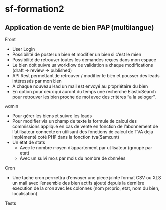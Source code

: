 # sf-formation2


## Application de vente de bien PAP (multilangue) 

Front 
 - User Login
 - Possibilité de poster un bien et modifier un bien si c’est le mien
 - Possibilité de retrouver toutes les demandes reçues dans mon espace
 - Le bien doit suivre un workflow de validation a chaque modifications (draft -> review -> published)
 - API Rest permettant de retrouver / modifier le bien et pousser des leads intéressés par mon bien
 - A chaque nouveau lead un mail est envoyé au propriétaire du bien
 - En option pour ceux qui auront du temps une recherche ElasticSearch pour retrouver les bien proche de moi avec des critères “a la seloger”.

Admin 
 - Pour gérer les biens et suivre les leads
 - Pour modifier via un champ de texte la formule de calcul des commissions appliqué en cas de vente en fonction de l’abonnement de l’utilisateur connecté en utilisant des fonctions de calcul de TVA deja implémenté coté PHP dans la fonction tva($amount)
 - Un état de stats 
    - Avec le nombre moyen d’appartement par utilisateur (groupé par etat)
    - Avec un suivi mois par mois du nombre de données

Cron
 - Une tache cron permettra d’envoyer une piece jointe format CSV ou XLS un mail avec l’ensemble des bien actifs ajouté depuis la dernière execution de la cron avec les colonnes (nom proprio, etat, nom du bien, localisation)

Tests
